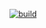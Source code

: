 [![build](https://github.com/mdjdot/GitHubWorkflow/actions/workflows/build-validation.yml/badge.svg)](https://github.com/mdjdot/GitHubWorkflow/actions/workflows/build-validation.yml)